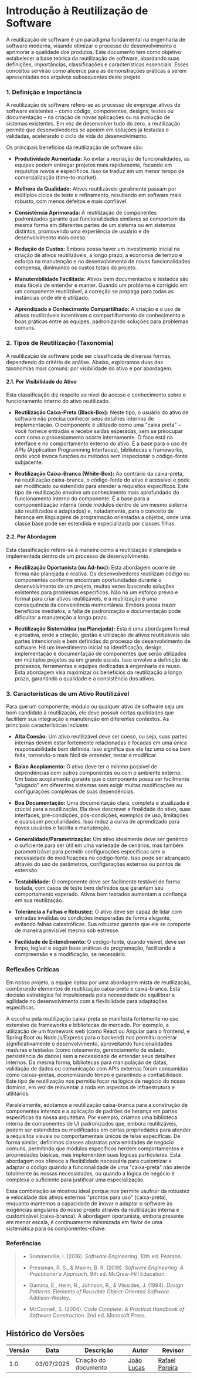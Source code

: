 <div _ngcontent-ng-c713051892="" class="immersive-editor markdown stronger" id="extended-response-markdown-content"><div contenteditable="true" translate="no" class="ProseMirror"><h1>Introdução à Reutilização de Software</h1><p>A reutilização de software é um paradigma fundamental na engenharia de software moderna, visando otimizar o processo de desenvolvimento e aprimorar a qualidade dos produtos. Este documento tem como objetivo estabelecer a base teórica da reutilização de software, abordando suas definições, importâncias, classificações e características essenciais. Esses conceitos servirão como alicerce para as demonstrações práticas a serem apresentadas nos arquivos subsequentes deste projeto.</p><h3>1. Definição e Importância</h3><p>A reutilização de software refere-se ao processo de empregar ativos de software existentes – como código, componentes, designs, testes ou documentação – na criação de novas aplicações ou na evolução de sistemas existentes. Em vez de desenvolver tudo do zero, a reutilização permite que desenvolvedores se apoiem em soluções já testadas e validadas, acelerando o ciclo de vida do desenvolvimento.</p><p>Os principais benefícios da reutilização de software são:</p><ul><li><p><strong>Produtividade Aumentada:</strong> Ao evitar a recriação de funcionalidades, as equipes podem entregar projetos mais rapidamente, focando em requisitos novos e específicos. Isso se traduz em um menor tempo de comercialização (time-to-market).</p></li><li><p><strong>Melhora da Qualidade:</strong> Ativos reutilizáveis geralmente passam por múltiplos ciclos de teste e refinamento, resultando em software mais robusto, com menos defeitos e mais confiável.</p></li><li><p><strong>Consistência Aprimorada:</strong> A reutilização de componentes padronizados garante que funcionalidades similares se comportem da mesma forma em diferentes partes de um sistema ou em sistemas distintos, promovendo uma experiência de usuário e de desenvolvimento mais coesa.</p></li><li><p><strong>Redução de Custos:</strong> Embora possa haver um investimento inicial na criação de ativos reutilizáveis, a longo prazo, a economia de tempo e esforço na manutenção e no desenvolvimento de novas funcionalidades compensa, diminuindo os custos totais do projeto.</p></li><li><p><strong>Manutenibilidade Facilitada:</strong> Ativos bem documentados e testados são mais fáceis de entender e manter. Quando um problema é corrigido em um componente reutilizável, a correção se propaga para todas as instâncias onde ele é utilizado.</p></li><li><p><strong>Aprendizado e Conhecimento Compartilhado:</strong> A criação e o uso de ativos reutilizáveis incentivam o compartilhamento de conhecimento e boas práticas entre as equipes, padronizando soluções para problemas comuns.</p></li></ul><h3>2. Tipos de Reutilização (Taxonomia)</h3><p>A reutilização de software pode ser classificada de diversas formas, dependendo do critério de análise. Abaixo, exploramos duas das taxonomias mais comuns: por visibilidade do ativo e por abordagem.</p><h4>2.1. Por Visibilidade do Ativo</h4><p>Esta classificação diz respeito ao nível de acesso e conhecimento sobre o funcionamento interno do ativo reutilizado.</p><ul><li><p><strong>Reutilização Caixa-Preta (Black-Box):</strong> Neste tipo, o usuário do ativo de software não precisa conhecer seus detalhes internos de implementação. O componente é utilizado como uma "caixa preta" – você fornece entradas e recebe saídas esperadas, sem se preocupar com como o processamento ocorre internamente. O foco está na interface e no comportamento externo do ativo. É a base para o uso de APIs (Application Programming Interfaces), bibliotecas e frameworks, onde você invoca funções ou métodos sem inspecionar o código-fonte subjacente.</p></li><li><p><strong>Reutilização Caixa-Branca (White-Box):</strong> Ao contrário da caixa-preta, na reutilização caixa-branca, o código-fonte do ativo é acessível e pode ser modificado ou estendido para atender a requisitos específicos. Este tipo de reutilização envolve um conhecimento mais aprofundado do funcionamento interno do componente. É a base para a componentização interna (onde módulos dentro de um mesmo sistema são reutilizados e adaptados) e, notadamente, para o conceito de herança em linguagens de programação orientadas a objetos, onde uma classe base pode ser estendida e especializada por classes filhas.</p></li></ul><h4>2.2. Por Abordagem</h4><p>Esta classificação refere-se à maneira como a reutilização é planejada e implementada dentro de um processo de desenvolvimento.</p><ul><li><p><strong>Reutilização Oportunista (ou Ad-hoc):</strong> Esta abordagem ocorre de forma não planejada e reativa. Os desenvolvedores reutilizam código ou componentes conforme encontram oportunidades durante o desenvolvimento de um projeto, muitas vezes buscando soluções existentes para problemas específicos. Não há um esforço prévio e formal para criar ativos reutilizáveis, e a reutilização é uma consequência da conveniência momentânea. Embora possa trazer benefícios imediatos, a falta de padronização e documentação pode dificultar a manutenção a longo prazo.</p></li><li><p><strong>Reutilização Sistemática (ou Planejada):</strong> Esta é uma abordagem formal e proativa, onde a criação, gestão e utilização de ativos reutilizáveis são partes intencionais e bem definidas do processo de desenvolvimento de software. Há um investimento inicial na identificação, design, implementação e documentação de componentes que serão utilizados em múltiplos projetos ou em grande escala. Isso envolve a definição de processos, ferramentas e equipes dedicadas à engenharia de reuso. Esta abordagem visa maximizar os benefícios da reutilização a longo prazo, garantindo a qualidade e a consistência dos ativos.</p></li></ul><h3>3. Características de um Ativo Reutilizável</h3><p>Para que um componente, módulo ou qualquer ativo de software seja um bom candidato à reutilização, ele deve possuir certas qualidades que facilitem sua integração e manutenção em diferentes contextos. As principais características incluem:</p><ul><li><p><strong>Alta Coesão:</strong> Um ativo reutilizável deve ser coeso, ou seja, suas partes internas devem estar fortemente relacionadas e focadas em uma única responsabilidade bem definida. Isso significa que ele faz uma coisa bem feita, tornando-o mais fácil de entender, testar e modificar.</p></li><li><p><strong>Baixo Acoplamento:</strong> O ativo deve ter o mínimo possível de dependências com outros componentes ou com o ambiente externo. Um baixo acoplamento garante que o componente possa ser facilmente "plugado" em diferentes sistemas sem exigir muitas modificações ou configurações complexas de suas dependências.</p></li><li><p><strong>Boa Documentação:</strong> Uma documentação clara, completa e atualizada é crucial para a reutilização. Ela deve descrever a finalidade do ativo, suas interfaces, pré-condições, pós-condições, exemplos de uso, limitações e quaisquer peculiaridades. Isso reduz a curva de aprendizado para novos usuários e facilita a manutenção.</p></li><li><p><strong>Generalidade/Parametrização:</strong> Um ativo idealmente deve ser genérico o suficiente para ser útil em uma variedade de cenários, mas também parametrizável para permitir configurações específicas sem a necessidade de modificações no código-fonte. Isso pode ser alcançado através do uso de parâmetros, configurações externas ou pontos de extensão.</p></li><li><p><strong>Testabilidade:</strong> O componente deve ser facilmente testável de forma isolada, com casos de teste bem definidos que garantam seu comportamento esperado. Ativos bem testados aumentam a confiança em sua reutilização.</p></li><li><p><strong>Tolerância a Falhas e Robustez:</strong> O ativo deve ser capaz de lidar com entradas inválidas ou condições inesperadas de forma elegante, evitando falhas catastróficas. Sua robustez garante que ele se comporte de maneira previsível mesmo sob estresse.</p></li><li><p><strong>Facilidade de Entendimento:</strong> O código-fonte, quando visível, deve ser limpo, legível e seguir boas práticas de programação, facilitando a compreensão e a modificação, se necessário.</p></li></ul><h3>Reflexões Críticas</h3><p>Em nosso projeto, a equipe optou por uma abordagem mista de reutilização, combinando elementos de reutilização caixa-preta e caixa-branca. Esta decisão estratégica foi impulsionada pela necessidade de equilibrar a agilidade no desenvolvimento com a flexibilidade para adaptações específicas.</p><p>A escolha pela reutilização caixa-preta se manifesta fortemente no uso extensivo de frameworks e bibliotecas de mercado. Por exemplo, a utilização de um framework web (como React ou Angular para o frontend, e Spring Boot ou Node.js/Express para o backend) nos permitiu acelerar significativamente o desenvolvimento, aproveitando funcionalidades maduras e testadas (como roteamento, gerenciamento de estado, persistência de dados) sem a necessidade de entender seus detalhes internos. Da mesma forma, bibliotecas para manipulação de datas, validação de dados ou comunicação com APIs externas foram consumidas como caixas-pretas, economizando tempo e garantindo a confiabilidade. Este tipo de reutilização nos permitiu focar na lógica de negócio do nosso domínio, em vez de reinventar a roda em aspectos de infraestrutura e utilitários.</p><p>Paralelamente, adotamos a reutilização caixa-branca para a construção de componentes internos e a aplicação de padrões de herança em partes específicas da nossa arquitetura. Por exemplo, criamos uma biblioteca interna de componentes de UI padronizados que, embora reutilizáveis, podem ser estendidos ou modificados em certas propriedades para atender a requisitos visuais ou comportamentais únicos de telas específicas. De forma similar, definimos classes abstratas para entidades de negócio comuns, permitindo que módulos específicos herdem comportamentos e propriedades básicas, mas implementem suas lógicas particulares. Esta abordagem nos oferece a flexibilidade necessária para customizar e adaptar o código quando a funcionalidade de uma "caixa-preta" não atende totalmente às nossas necessidades, ou quando a lógica de negócio é complexa o suficiente para justificar uma especialização.</p><p>Essa combinação se mostrou ideal porque nos permite usufruir da robustez e velocidade dos ativos externos "prontos para uso" (caixa-preta), enquanto mantemos a capacidade de inovar e adaptar o software às exigências singulares do nosso projeto através da reutilização interna e customizável (caixa-branca). A abordagem oportunista, embora presente em menor escala, é continuamente minimizada em favor de uma sistemática para os componentes-chave.</p>


<h3>Referências</h3>

> <ul><li><p>Sommerville, I. (2016). <em>Software Engineering</em>. 10th ed. Pearson.</p></li><li><p>Pressman, R. S., &amp; Maxim, B. R. (2019). <em>Software Engineering: A Practitioner's Approach</em>. 9th ed. McGraw-Hill Education.</p></li><li><p>Gamma, E., Helm, R., Johnson, R., &amp; Vlissides, J. (1994). <em>Design Patterns: Elements of Reusable Object-Oriented Software</em>. Addison-Wesley.</p></li><li><p>McConnell, S. (2004). <em>Code Complete: A Practical Handbook of Software Construction</em>. 2nd ed. Microsoft Press.</p></li></ul></div></div>


## Histórico de Versões

| Versão | Data       | Descrição                                      | Autor               | Revisor            |
|--------|------------|------------------------------------------------|---------------------|--------------------|
| 1.0    | 03/07/2025 | Criação do documento| [João Lucas](https://github.com/jlucasiqueira)   |       [Rafael Pereira](https://github.com/rafgpereira)   | 